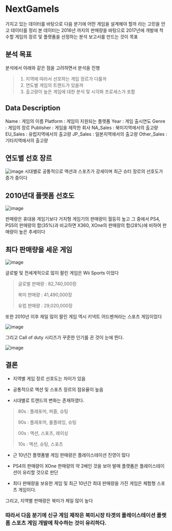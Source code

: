 # NextGameIs
가지고 있는 데이터를 바탕으로 다음 분기에 어떤 게임을 설계해야 할까 라는 고민을 안고 데이터를 정리
본 데이터는 2016년 까지의 판매량을 바탕으로 2017년에 개발에 착수할 게임의 장르 및 플랫폼을 선정하는 분석 보고서를 만드는 것이 목표

## 분석 목표
분석에서 아래와 같은 점을 고려하면서 분석을 진행

>1. 지역에 따라서 선호하는 게임 장르가 다를까
>2. 연도별 게임의 트렌드가 있을까
>3. 출고량이 높은 게임에 대한 분석 및 시각화 프로세스가 포함

## Data Description
Name : 게임의 이름
Platform : 게임이 지원되는 플랫폼
Year : 게임 출시연도
Genre : 게임의 장르
Publisher : 게임을 제작한 회사
NA_Sales : 북미지역에서의 출고량
EU_Sales : 유럽지역에서의 출고량
JP_Sales : 일본지역에서의 출고량
Other_Sales : 기타지역에서의 출고량

## 연도별 선호 장르
![image](https://user-images.githubusercontent.com/86779997/161512176-1562cdad-206a-47ae-a7c7-54c722bcf727.png)
시대별로 공통적으로 액션과 스포츠가 강세이며
최근 슈터 장르의 선호도가 증가 중이다

## 2010년대 플랫폼 선호도
![image](https://user-images.githubusercontent.com/86779997/161526246-527daf94-33d8-40c4-873b-7062b4be839f.png)

판매량은 휴대용 게임기보다 거치형 게임기의 판매량이 월등히 높고
그 중에서 PS4, PS5의 판매량의 합(35%)과 비교하면 X360, XOne의 판매량의 합(28%)에 비하여 판매량이 높은 추세이다

## 최다 판매량을 세운 게임

![image](https://user-images.githubusercontent.com/86779997/161792246-d2100200-66d4-4f34-9749-884295b46d62.png)

글로벌 및 전세계적으로 많이 팔린 게임은 Wii Sports 이었다

> 글로벌 판매량 : 82,740,000장
>
> 북미 판매량 : 41,490,000장
>
> 유럽 판매량 : 29,020,000장

또한 2010년 이후 제일 많이 팔린 게임 역시 키넥트 어드벤쳐라는 스포츠 게임이었다

![image](https://user-images.githubusercontent.com/86779997/161793054-afaa63bd-b75f-4813-943a-d65afb0adf89.png)

그리고 Call of duty 시리즈가 꾸준한 인기를 끈 것이 눈에 띈다.

![image](https://user-images.githubusercontent.com/86779997/161793127-bb5aa72a-a5ef-4c54-8ff1-c983b398ec98.png)




## 결론

- 지역별 게임 장르 선호도는 차이가 있음

 - 공통적으로 액션 및 스포츠 장르의 점유율이 높음
 - 시대별로 트렌드의 변화는 존재하였다.

  > 80s : 플래포머, 퍼즐, 슈팅
  >
  > 90s : 플래포머, 롤플레잉, 슈팅
  >
  > 00s : 액션, 스포츠, 레이싱
  >
  > 10s : 액션, 슈팅, 스포츠
 - 근 10년간 플랫폼별 게임 판매량은 플레이스테이션 진영이 많다

 - PS4의 판매량이 XOne 판매량의 약 2배인 것을 보아 발매 플랫폼은 플레이스테이션이 유리할 것으로 판단
 - 최다 판매량을 보유한 게임 및 최근 10년간 최대 판매량을 가진 게임은 체험형 스포츠 게임이다.

그리고, 지역별 판매량은 북미가 제일 많이 높다
 ### 따라서 다음 분기에 신규 게임 제작은 북미시장 타겟의 플레이스테이션 플랫폼 스포츠 게임 개발에 착수하는 것이 유리하다.
